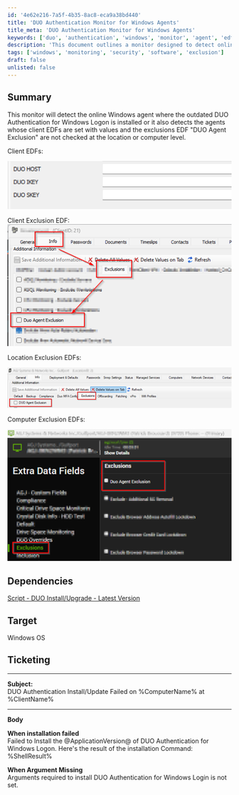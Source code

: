 ```yaml
---
id: '4e62e216-7a5f-4b35-8ac8-eca9a38bd440'
title: 'DUO Authentication Monitor for Windows Agents'
title_meta: 'DUO Authentication Monitor for Windows Agents'
keywords: ['duo', 'authentication', 'windows', 'monitor', 'agent', 'edf', 'exclusion']
description: 'This document outlines a monitor designed to detect online Windows agents with outdated DUO Authentication for Windows Logon. It also identifies agents with specific client EDF settings and exclusions not applied at the location or computer level.'
tags: ['windows', 'monitoring', 'security', 'software', 'exclusion']
draft: false
unlisted: false
---
```

## Summary

This monitor will detect the online Windows agent where the outdated DUO Authentication for Windows Logon is installed or it also detects the agents whose client EDFs are set with values and the exclusions EDF "DUO Agent Exclusion" are not checked at the location or computer level.

Client EDFs:

![Client EDFs](../../../static/img/DUO-Authentication---InstallUpdate/image_1.png)

Client Exclusion EDF:  
**<u>![Client Exclusion EDF](../../../static/img/DUO-Authentication---InstallUpdate/image_2.png)</u>**  

Location Exclusion EDFs:

![Location Exclusion EDFs](../../../static/img/DUO-Authentication---InstallUpdate/image_3.png)

Computer Exclusion EDFs:

![Computer Exclusion EDFs](../../../static/img/DUO-Authentication---InstallUpdate/image_4.png)

## Dependencies

[Script - DUO Install/Upgrade - Latest Version](https://proval.itglue.com/DOC-5078775-9713528)

## Target

Windows OS

## Ticketing

---

**Subject:**  
DUO Authentication Install/Update Failed on %ComputerName% at %ClientName%

---

**Body**

**When installation failed**  
Failed to Install the @ApplicationVersion@ of DUO Authentication for Windows Logon. Here's the result of the installation Command: %ShellResult%

**When Argument Missing**  
Arguments required to install DUO Authentication for Windows Login is not set.







